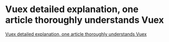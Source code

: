 # Vuex detailed explanation, one article thoroughly understands Vuex
[Vuex detailed explanation, one article thoroughly understands Vuex](https://aiwithcloud.com/2022/09/19/vuex_detailed_explanation_one_article_thoroughly_understands_vuex/)